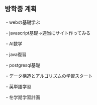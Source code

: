 ## 방학중 계획
・webの基礎学ぶ

・javascript基礎→適当にサイト作ってみる

・AI数学

・java復習

・postgresql基礎

・データ構造とアルゴリズムの学習スタート

・英単語学習

・冬学期学習計画

